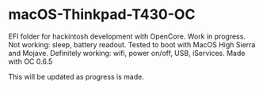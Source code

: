 # macOS-Thinkpad-T430-OC
EFI folder for hackintosh development with OpenCore. Work in progress.
Not working: sleep, battery readout. Tested to boot with MacOS High Sierra and Mojave.
Definitely working: wifi, power on/off, USB, iServices.
Made with OC 0.6.5

This will be updated as progress is made.
